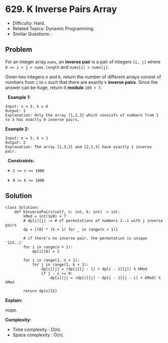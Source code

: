 # 629. K Inverse Pairs Array

- Difficulty: Hard.
- Related Topics: Dynamic Programming.
- Similar Questions: .

## Problem

For an integer array ```nums```, an **inverse pair** is a pair of integers ```[i, j]``` where ```0 <= i < j < nums.length``` and ```nums[i] > nums[j]```.

Given two integers n and k, return the number of different arrays consist of numbers from ```1``` to ```n``` such that there are exactly ```k``` **inverse pairs**. Since the answer can be huge, return it **modulo** ```109 + 7```.

 
**Example 1:**

```
Input: n = 3, k = 0
Output: 1
Explanation: Only the array [1,2,3] which consists of numbers from 1 to 3 has exactly 0 inverse pairs.
```

**Example 2:**

```
Input: n = 3, k = 1
Output: 2
Explanation: The array [1,3,2] and [2,1,3] have exactly 1 inverse pair.
```

 
**Constraints:**


	
- ```1 <= n <= 1000```
	
- ```0 <= k <= 1000```



## Solution

```Python3
class Solution:
    def kInversePairs(self, n: int, k: int) -> int:
        kMod = int(1e9) + 7
        # dp[i][j] := # of permutations of numbers 1..i with j inverse pairs
        dp = [[0] * (k + 1) for _ in range(n + 1)]

        # if there's no inverse pair, the permutation is unique '123..i'
        for i in range(n + 1):
            dp[i][0] = 1

        for i in range(1, n + 1):
            for j in range(1, k + 1):
                dp[i][j] = (dp[i][j - 1] + dp[i - 1][j]) % kMod
                if j - i >= 0:
                    dp[i][j] = (dp[i][j] - dp[i - 1][j - i] + kMod) % kMod

        return dp[n][k]
```

**Explain:**

nope.

**Complexity:**

* Time complexity : O(n).
* Space complexity : O(n).
